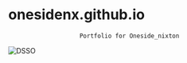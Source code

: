 # onesidenx.github.io

                        Portfolio for Oneside_nixton

![DSSO](https://imgur.com/a/zpaXY1t)
